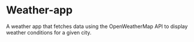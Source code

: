 # Weather-app
A weather app that fetches data using the OpenWeatherMap API to display weather conditions for a given city.

